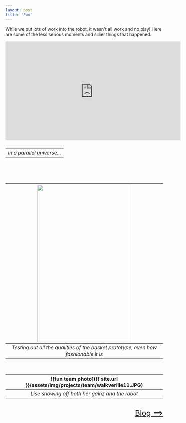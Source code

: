 ```yaml
---
layout: post
title: 'Fun'
---
```


While we put lots of work into the robot, it wasn't all work and no play! Here are some of the less serious moments and sillier things that happened.

 <iframe width="560" height="315" src="https://www.youtube.com/embed/gI7ZMV1fsPs" frameborder="0" allowfullscreen></iframe>

|<!--caption-->|
|:--:|
|*In a parallel universe...*|

<br>
<br>
<br>

|<img src="{{ site.url }}/assets/img/projects/fun/jasonhat.jpg" width="300" height="500" />|
|:--:|
|*Testing out all the qualities of the basket prototype, even how fashionable it is*|

<br>

|![fun team photo]({{ site.url }}/assets/img/projects/team/walkverille11.JPG)|
|:--:|
|*Lise showing off both her gainz and the robot*|

<br>
<div style="text-align: right"> <font size="+2"><a href="https://walkervilleelementary.github.io/blog.html">Blog ==></a></font> </div>
